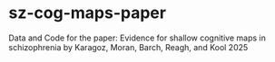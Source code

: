 # sz-cog-maps-paper
Data and Code for the paper: Evidence for shallow cognitive maps in schizophrenia by Karagoz, Moran, Barch, Reagh, and Kool 2025

